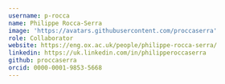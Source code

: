 ```yaml
---
username: p-rocca
name: Philippe Rocca-Serra
image: 'https://avatars.githubusercontent.com/proccaserra'
role: Collaborator
website: https://eng.ox.ac.uk/people/philippe-rocca-serra/
linkedin: https://uk.linkedin.com/in/philipperoccaserra
github: proccaserra
orcid: 0000-0001-9853-5668
---
```

